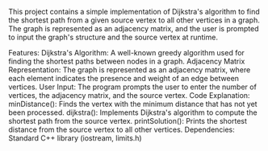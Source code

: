 This project contains a simple implementation of Dijkstra's algorithm to find the shortest path from a given source vertex to all other vertices in a graph. The graph is represented as an adjacency matrix, and the user is prompted to input the graph's structure and the source vertex at runtime.

Features:
Dijkstra's Algorithm: A well-known greedy algorithm used for finding the shortest paths between nodes in a graph.
Adjacency Matrix Representation: The graph is represented as an adjacency matrix, where each element indicates the presence and weight of an edge between vertices.
User Input: The program prompts the user to enter the number of vertices, the adjacency matrix, and the source vertex.
Code Explanation:
minDistance(): Finds the vertex with the minimum distance that has not yet been processed.
dijkstra(): Implements Dijkstra's algorithm to compute the shortest path from the source vertex.
printSolution(): Prints the shortest distance from the source vertex to all other vertices.
Dependencies:
Standard C++ library (iostream, limits.h)
